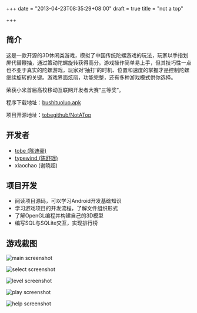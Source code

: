 +++
date = "2013-04-23T08:35:29+08:00"
draft = true
title = "not a top"

+++



## 简介

这是一款开源的3D休闲类游戏，模拟了中国传统陀螺游戏的玩法，玩家以手指划屏代替鞭抽，通过策动陀螺旋转获得高分。游戏操作简单易上手，但其技巧性一点也不亚于真实的陀螺游戏，玩家对'抽打'的时机、位置和速度的掌握才是控制陀螺继续旋转的关键。游戏界面炫丽，功能完整，还有多种游戏模式供你选择。

荣获小米首届高校移动互联网开发者大赛“三等奖”。

程序下载地址：[bushituoluo.apk](http://shouji.baidu.com/game/item?docid=224114&from=as)

项目开源地址：[tobegithub/NotATop](https://github.com/tobegit3hub/NotATop)

## 开发者

* [tobe (陈迪豪)](http://www.chendihao.cn)
* [typewind (陈舒瑶)](http://typewind.1kapp.com/)
* xiaochao (谢晓超) 

## 项目开发

* 阅读项目源码，可以学习Android开发基础知识
* 学习游戏项目的开发流程，了解文件组织形式
* 了解OpenGL编程并构建自己的3D模型
* 编写SQL与SQLite交互，实现排行榜

## 游戏截图

![main screenshot](https://raw.github.com/tobegit3hub/NotATop/master/screenshot/main.jpg)

![select screenshot](https://raw.github.com/tobegit3hub/NotATop/master/screenshot/select.jpg)

![level screenshot](https://raw.github.com/tobegit3hub/NotATop/master/screenshot/level.jpg)

![play screenshot](https://raw.github.com/tobegit3hub/NotATop/master/screenshot/play.jpg)

![help screenshot](https://raw.github.com/tobegit3hub/NotATop/master/screenshot/help.jpg)